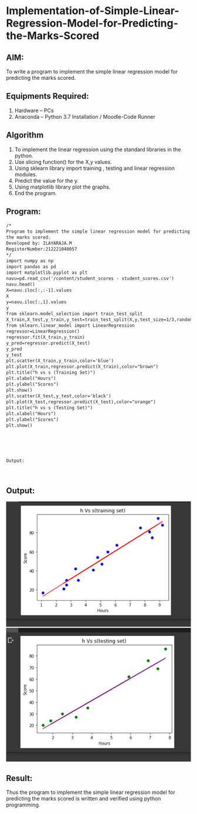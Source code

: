 # Implementation-of-Simple-Linear-Regression-Model-for-Predicting-the-Marks-Scored

## AIM:
To write a program to implement the simple linear regression model for predicting the marks scored.

## Equipments Required:
1. Hardware – PCs
2. Anaconda – Python 3.7 Installation / Moodle-Code Runner

## Algorithm
1.  To implement the linear regression using the standard libraries in the python. 
2.  Use slicing function() for the X,y values.
3.  Using sklearn library import training , testing and linear regression modules.
4.  Predict the value for the y. 
5.  Using matplotlib library plot the graphs.
6.  End the program.



## Program:
```
/*
Program to implement the simple linear regression model for predicting the marks scored.
Developed by: ILAYARAJA.M
RegisterNumber:212221040057  
*/
import numpy as np
import pandas as pd
import matplotlib.pyplot as plt
navu=pd.read_csv('/content/student_scores - student_scores.csv')
navu.head()
X=navu.iloc[:,:-1].values
X
y=navu.iloc[:,1].values
y
from sklearn.model_selection import train_test_split
X_train,X_test,y_train,y_test=train_test_split(X,y,test_size=1/3,random_state=0)
from sklearn.linear_model import LinearRegression
regressor=LinearRegression()
regressor.fit(X_train,y_train)
y_pred=regressor.predict(X_test)
y_pred
y_test
plt.scatter(X_train,y_train,color='blue')
plt.plot(X_train,regressor.predict(X_train),color="brown")
plt.title("h vs s (Training Set)")
plt.xlabel("Hours")
plt.ylabel("Scores")
plt.show()
plt.scatter(X_test,y_test,color='black')
plt.plot(X_test,regressor.predict(X_test),color="orange")
plt.title("h vs s (Testing Set)")
plt.xlabel("Hours")
plt.ylabel("Scores")
plt.show()



    

Output:

    
```

## Output:
![GITHUB LOGO](EXERCISE2.png)
![GITHUB LOGO](EXERCISE2b.png)


## Result:
Thus the program to implement the simple linear regression model for predicting the marks scored is written and verified using python programming.

